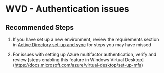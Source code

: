 <properties
  pagetitle="WVD - Authentication issues"
  service=""
  resource=""
  ms.author="evas"
  selfhelptype="Generic"
  supporttopicids="32783587"
  productpesids="16582"
  cloudenvironments="public, fairfax, mooncake, blackforest, ussec, usnat"
  articleid="694714bf-c9bc-4670-9069-67e2e4f54c73"
  ownershipid="Windows_Virtual_Desktop" />
# WVD - Authentication issues


## **Recommended Steps**

1. If you have set up a new environment, review the requirements section in [Active Directory set-up and sync](https://docs.microsoft.com/azure/virtual-desktop/overview#requirements) for steps you may have missed

2. For issues with setting up Azure multifactor authentication, verify and review [steps enabling this feature in Windows Virtual Desktop] (https://docs.microsoft.com/azure/virtual-desktop/set-up-mfa)
